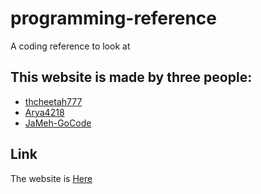 # programming-reference
A coding reference to look at

## This website is made by three people:
 - [thcheetah777](https://github.com/thcheetah777)
 - [Arya4218](https://github.com/Arya4218)
 - [JaMeh-GoCode](https://github.com/JaMeh-GoCode)

## Link
The website is [Here](https://github.com/)
